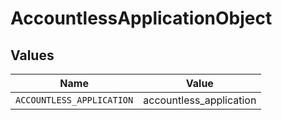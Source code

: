 # AccountlessApplicationObject


## Values

| Name                      | Value                     |
| ------------------------- | ------------------------- |
| `ACCOUNTLESS_APPLICATION` | accountless_application   |